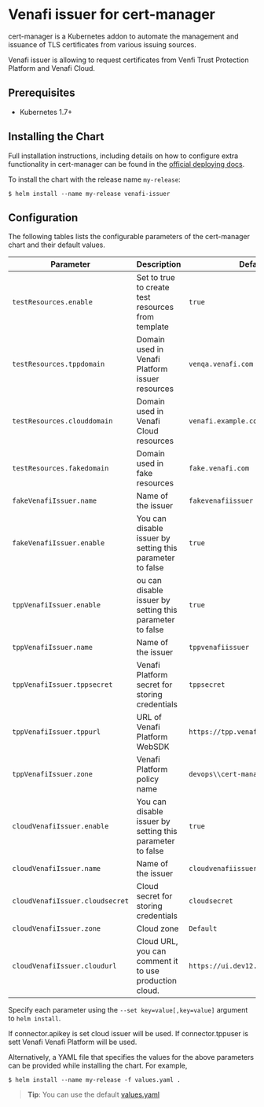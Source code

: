 # Venafi issuer for cert-manager

cert-manager is a Kubernetes addon to automate the management and issuance of
TLS certificates from various issuing sources.

Venafi issuer is allowing to request certificates from Venfi Trust Protection Platform and Venafi Cloud.

## Prerequisites

- Kubernetes 1.7+

## Installing the Chart

Full installation instructions, including details on how to configure extra
functionality in cert-manager can be found in the [official deploying docs](https://github.com/jetstack/cert-manager/blob/master/docs/user-guides/deploying.md#addendum).

To install the chart with the release name `my-release`:

```console
$ helm install --name my-release venafi-issuer
```


## Configuration
The following tables lists the configurable parameters of the cert-manager chart and their default values.

| Parameter | Description | Default |
| --------- | ----------- | ------- |
|`testResources.enable`|Set to true to create test resources from template|`true`|
|`testResources.tppdomain`|Domain used in Venafi Platform issuer resources|`venqa.venafi.com`|
|`testResources.clouddomain`|Domain used in Venafi Cloud resources|`venafi.example.com`|
|`testResources.fakedomain`|Domain used in fake resources|`fake.venafi.com`|
|`fakeVenafiIssuer.name`|Name of the issuer|`fakevenafiissuer`|
|`fakeVenafiIssuer.enable`|You can disable issuer by setting this parameter to false|`true`|
|`tppVenafiIssuer.enable`|ou can disable issuer by setting this parameter to false |`true`|
|`tppVenafiIssuer.name`|Name of the issuer|`tppvenafiissuer`|
|`tppVenafiIssuer.tppsecret`|Venafi Platform secret for storing credentials|`tppsecret`|
|`tppVenafiIssuer.tppurl`|URL of Venafi Platform WebSDK|`https://tpp.venafi.example/vedsd`|
|`tppVenafiIssuer.zone`|Venafi Platform policy name|`devops\\cert-manager`|
|`cloudVenafiIssuer.enable`|You can disable issuer by setting this parameter to false|`true`|
|`cloudVenafiIssuer.name`|Name of the issuer|`cloudvenafiissuer`|
|`cloudVenafiIssuer.cloudsecret`|Cloud secret for storing credentials|`cloudsecret`|
|`cloudVenafiIssuer.zone`|Cloud zone|`Default`|
|`cloudVenafiIssuer.cloudurl`|Cloud URL, you can comment it to use production cloud.|`https://ui.dev12.qa.venafi.io/v1`|


Specify each parameter using the `--set key=value[,key=value]` argument to `helm install`.

If connector.apikey is set cloud issuer will be used. If connector.tppuser is sett Venafi Venafi Platform will be used.

Alternatively, a YAML file that specifies the values for the above parameters can be provided while installing the chart. For example,

```console
$ helm install --name my-release -f values.yaml .
```
> **Tip**: You can use the default [values.yaml](values.yaml)
